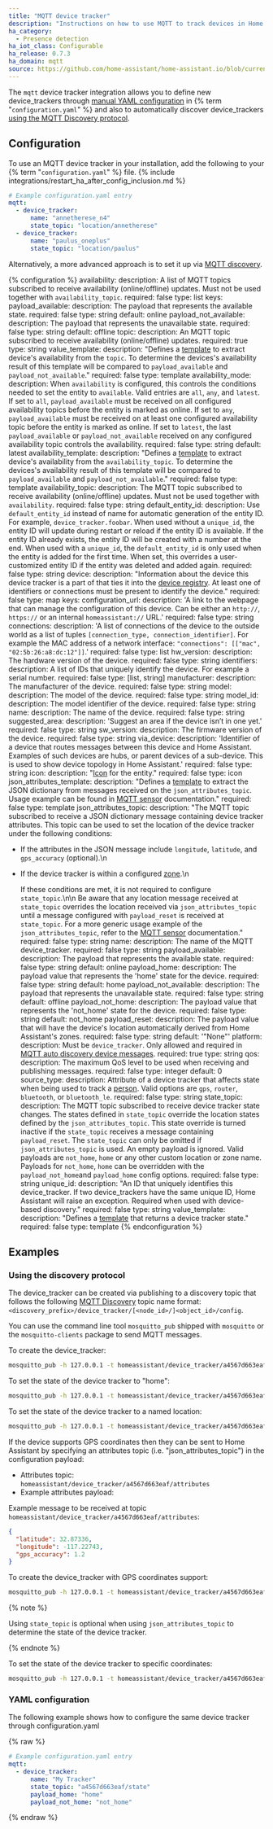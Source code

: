 ```yaml
---
title: "MQTT device tracker"
description: "Instructions on how to use MQTT to track devices in Home Assistant."
ha_category:
  - Presence detection
ha_iot_class: Configurable
ha_release: 0.7.3
ha_domain: mqtt
source: https://github.com/home-assistant/home-assistant.io/blob/current/source/_integrations/device_tracker.mqtt.markdown
---
```


The `mqtt` device tracker integration allows you to define new device_trackers through [manual YAML configuration](#yaml-configuration) in {% term "`configuration.yaml`" %} and also to automatically discover device_trackers [using the MQTT Discovery protocol](#using-the-discovery-protocol).

## Configuration

To use an MQTT device tracker in your installation, add the following to your {% term "`configuration.yaml`" %} file.
{% include integrations/restart_ha_after_config_inclusion.md %}

```yaml
# Example configuration.yaml entry
mqtt:
  - device_tracker:
      name: "annetherese_n4"
      state_topic: "location/annetherese"
  - device_tracker:
      name: "paulus_oneplus"
      state_topic: "location/paulus"
```

Alternatively, a more advanced approach is to set it up via [MQTT discovery](/integrations/mqtt/#mqtt-discovery).

{% configuration %}
availability:
description: A list of MQTT topics subscribed to receive availability (online/offline) updates. Must not be used together with `availability_topic`.
required: false
type: list
keys:
payload_available:
description: The payload that represents the available state.
required: false
type: string
default: online
payload_not_available:
description: The payload that represents the unavailable state.
required: false
type: string
default: offline
topic:
description: An MQTT topic subscribed to receive availability (online/offline) updates.
required: true
type: string
value_template:
description: "Defines a [template](/docs/configuration/templating/#using-value-templates-with-mqtt) to extract device's availability from the `topic`. To determine the devices's availability result of this template will be compared to `payload_available` and `payload_not_available`."
required: false
type: template
availability_mode:
description: When `availability` is configured, this controls the conditions needed to set the entity to `available`. Valid entries are `all`, `any`, and `latest`. If set to `all`, `payload_available` must be received on all configured availability topics before the entity is marked as online. If set to `any`, `payload_available` must be received on at least one configured availability topic before the entity is marked as online. If set to `latest`, the last `payload_available` or `payload_not_available` received on any configured availability topic controls the availability.
required: false
type: string
default: latest
availability_template:
description: "Defines a [template](/docs/configuration/templating/#using-value-templates-with-mqtt) to extract device's availability from the `availability_topic`. To determine the devices's availability result of this template will be compared to `payload_available` and `payload_not_available`."
required: false
type: template
availability_topic:
description: The MQTT topic subscribed to receive availability (online/offline) updates. Must not be used together with `availability`.
required: false
type: string
default_entity_id:
description: Use `default_entity_id` instead of name for automatic generation of the entity ID. For example, `device_tracker.foobar`. When used without a `unique_id`, the entity ID will update during restart or reload if the entity ID is available. If the entity ID already exists, the entity ID will be created with a number at the end. When used with a `unique_id`, the `default_entity_id` is only used when the entity is added for the first time. When set, this overrides a user-customized entity ID if the entity was deleted and added again.
required: false
type: string
device:
description: "Information about the device this device tracker is a part of that ties it into the [device registry](https://developers.home-assistant.io/docs/en/device_registry_index.html). At least one of identifiers or connections must be present to identify the device."
required: false
type: map
keys:
configuration_url:
description: 'A link to the webpage that can manage the configuration of this device. Can be either an `http://`, `https://` or an internal `homeassistant://` URL.'
required: false
type: string
connections:
description: 'A list of connections of the device to the outside world as a list of tuples `[connection_type, connection_identifier]`. For example the MAC address of a network interface: `"connections": [["mac", "02:5b:26:a8:dc:12"]]`.'
required: false
type: list
hw_version:
description: The hardware version of the device.
required: false
type: string
identifiers:
description: A list of IDs that uniquely identify the device. For example a serial number.
required: false
type: [list, string]
manufacturer:
description: The manufacturer of the device.
required: false
type: string
model:
description: The model of the device.
required: false
type: string
model_id:
description: The model identifier of the device.
required: false
type: string
name:
description: The name of the device.
required: false
type: string
suggested_area:
description: 'Suggest an area if the device isn’t in one yet.'
required: false
type: string
sw_version:
description: The firmware version of the device.
required: false
type: string
via_device:
description: 'Identifier of a device that routes messages between this device and Home Assistant. Examples of such devices are hubs, or parent devices of a sub-device. This is used to show device topology in Home Assistant.'
required: false
type: string
icon:
description: "[Icon](/docs/configuration/customizing-devices/#icon) for the entity."
required: false
type: icon
json_attributes_template:
description: "Defines a [template](/docs/configuration/templating/#using-value-templates-with-mqtt) to extract the JSON dictionary from messages received on the `json_attributes_topic`. Usage example can be found in [MQTT sensor](/integrations/sensor.mqtt/#json-attributes-template-configuration) documentation."
required: false
type: template
json_attributes_topic:
description: "The MQTT topic subscribed to receive a JSON dictionary message containing device tracker attributes.
This topic can be used to set the location of the device tracker under the following conditions:

- If the attributes in the JSON message include `longitude`, `latitude`, and `gps_accuracy` (optional).\n
- If the device tracker is within a configured [zone](/integrations/zone/).\n

  If these conditions are met, it is not required to configure `state_topic`.\n\n
  Be aware that any location message received at `state_topic` overrides the location received via `json_attributes_topic` until a message configured with `payload_reset` is received at `state_topic`. For a more generic usage example of the `json_attributes_topic`, refer to the [MQTT sensor](/integrations/sensor.mqtt/#json-attributes-topic-configuration) documentation."
  required: false
  type: string
  name:
  description: The name of the MQTT device_tracker.
  required: false
  type: string
  payload_available:
  description: The payload that represents the available state.
  required: false
  type: string
  default: online
  payload_home:
  description: The payload value that represents the 'home' state for the device.
  required: false
  type: string
  default: home
  payload_not_available:
  description: The payload that represents the unavailable state.
  required: false
  type: string
  default: offline
  payload_not_home:
  description: The payload value that represents the 'not_home' state for the device.
  required: false
  type: string
  default: not_home
  payload_reset:
  description: The payload value that will have the device's location automatically derived from Home Assistant's zones.
  required: false
  type: string
  default: '"None"'
  platform:
  description: Must be `device_tracker`. Only allowed and required in [MQTT auto discovery device messages](/integrations/mqtt/#device-discovery-payload).
  required: true
  type: string
  qos:
  description: The maximum QoS level to be used when receiving and publishing messages.
  required: false
  type: integer
  default: 0
  source_type:
  description: Attribute of a device tracker that affects state when being used to track a [person](/integrations/person/). Valid options are `gps`, `router`, `bluetooth`, or `bluetooth_le`.
  required: false
  type: string
  state_topic:
  description: The MQTT topic subscribed to receive device tracker state changes. The states defined in `state_topic` override the location states defined by the `json_attributes_topic`. This state override is turned inactive if the `state_topic` receives a message containing `payload_reset`. The `state_topic` can only be omitted if `json_attributes_topic` is used. An empty payload is ignored. Valid payloads are `not_home`, `home` or any other custom location or zone name. Payloads for `not_home`, `home` can be overridden with the `payload_not_home`and `payload_home` config options.
  required: false
  type: string
  unique_id:
  description: "An ID that uniquely identifies this device_tracker. If two device_trackers have the same unique ID, Home Assistant will raise an exception. Required when used with device-based discovery."
  required: false
  type: string
  value_template:
  description: "Defines a [template](/docs/configuration/templating/#using-value-templates-with-mqtt) that returns a device tracker state."
  required: false
  type: template
  {% endconfiguration %}

## Examples

### Using the discovery protocol

The device_tracker can be created via publishing to a discovery topic that follows the following [MQTT Discovery](/integrations/mqtt/#mqtt-discovery#discovery-topic) topic name format: `<discovery_prefix>/device_tracker/[<node_id>/]<object_id>/config`.

You can use the command line tool `mosquitto_pub` shipped with `mosquitto` or the `mosquitto-clients` package to send MQTT messages.

To create the device_tracker:

```bash
mosquitto_pub -h 127.0.0.1 -t homeassistant/device_tracker/a4567d663eaf/config -m '{"state_topic": "homeassistant/device_tracker/a4567d663eaf/state", "name": "My Tracker", "payload_home": "home", "payload_not_home": "not_home"}'
```

To set the state of the device tracker to "home":

```bash
mosquitto_pub -h 127.0.0.1 -t homeassistant/device_tracker/a4567d663eaf/state -m 'home'
```

To set the state of the device tracker to a named location:

```bash
mosquitto_pub -h 127.0.0.1 -t homeassistant/device_tracker/a4567d663eaf/state -m 'location_name'
```

If the device supports GPS coordinates then they can be sent to Home Assistant by specifying an attributes topic (i.e. "json_attributes_topic") in the configuration payload:

- Attributes topic: `homeassistant/device_tracker/a4567d663eaf/attributes`
- Example attributes payload:

Example message to be received at topic `homeassistant/device_tracker/a4567d663eaf/attributes`:

```json
{
  "latitude": 32.87336,
  "longitude": -117.22743,
  "gps_accuracy": 1.2
}
```

To create the device_tracker with GPS coordinates support:

```bash
mosquitto_pub -h 127.0.0.1 -t homeassistant/device_tracker/a4567d663eaf/config -m '{"json_attributes_topic": "homeassistant/device_tracker/a4567d663eaf/attributes", "name": "My Tracker"}'
```

{% note %}

Using `state_topic` is optional when using `json_attributes_topic` to determine the state of the device tracker.

{% endnote %}

To set the state of the device tracker to specific coordinates:

```bash
mosquitto_pub -h 127.0.0.1 -t homeassistant/device_tracker/a4567d663eaf/attributes -m '{"latitude": 32.87336, "longitude": -117.22743, "gps_accuracy": 1.2}'
```

### YAML configuration

The following example shows how to configure the same device tracker through configuration.yaml

{% raw %}

```yaml
# Example configuration.yaml entry
mqtt:
  - device_tracker:
      name: "My Tracker"
      state_topic: "a4567d663eaf/state"
      payload_home: "home"
      payload_not_home: "not_home"
```

{% endraw %}
